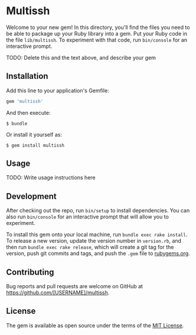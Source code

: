 # Multissh

Welcome to your new gem! In this directory, you'll find the files you need to be able to package up your Ruby library into a gem. Put your Ruby code in the file `lib/multissh`. To experiment with that code, run `bin/console` for an interactive prompt.

TODO: Delete this and the text above, and describe your gem

## Installation

Add this line to your application's Gemfile:

```ruby
gem 'multissh'
```

And then execute:

    $ bundle

Or install it yourself as:

    $ gem install multissh

## Usage

TODO: Write usage instructions here

## Development

After checking out the repo, run `bin/setup` to install dependencies. You can also run `bin/console` for an interactive prompt that will allow you to experiment.

To install this gem onto your local machine, run `bundle exec rake install`. To release a new version, update the version number in `version.rb`, and then run `bundle exec rake release`, which will create a git tag for the version, push git commits and tags, and push the `.gem` file to [rubygems.org](https://rubygems.org).

## Contributing

Bug reports and pull requests are welcome on GitHub at https://github.com/[USERNAME]/multissh.


## License

The gem is available as open source under the terms of the [MIT License](http://opensource.org/licenses/MIT).


